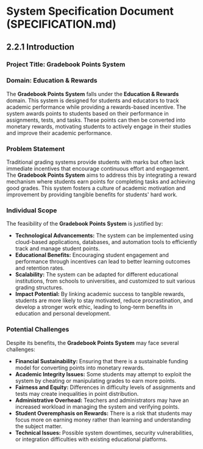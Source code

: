 # System Specification Document (SPECIFICATION.md)

## 2.2.1 Introduction

### Project Title: Gradebook Points System

### Domain: Education & Rewards
The **Gradebook Points System** falls under the **Education & Rewards** domain. This system is designed for students and educators to track academic performance while providing a rewards-based incentive. The system awards points to students based on their performance in assignments, tests, and tasks. These points can then be converted into monetary rewards, motivating students to actively engage in their studies and improve their academic performance.

### Problem Statement
Traditional grading systems provide students with marks but often lack immediate incentives that encourage continuous effort and engagement. The **Gradebook Points System** aims to address this by integrating a reward mechanism where students earn points for completing tasks and achieving good grades. This system fosters a culture of academic motivation and improvement by providing tangible benefits for students' hard work.

### Individual Scope
The feasibility of the **Gradebook Points System** is justified by:
- **Technological Advancements:** The system can be implemented using cloud-based applications, databases, and automation tools to efficiently track and manage student points.
- **Educational Benefits:** Encouraging student engagement and performance through incentives can lead to better learning outcomes and retention rates.
- **Scalability:** The system can be adapted for different educational institutions, from schools to universities, and customized to suit various grading structures.
- **Impact Potential:** By linking academic success to tangible rewards, students are more likely to stay motivated, reduce procrastination, and develop a stronger work ethic, leading to long-term benefits in education and personal development.

### Potential Challenges
Despite its benefits, the **Gradebook Points System** may face several challenges:
- **Financial Sustainability:** Ensuring that there is a sustainable funding model for converting points into monetary rewards.
- **Academic Integrity Issues:** Some students may attempt to exploit the system by cheating or manipulating grades to earn more points.
- **Fairness and Equity:** Differences in difficulty levels of assignments and tests may create inequalities in point distribution.
- **Administrative Overhead:** Teachers and administrators may have an increased workload in managing the system and verifying points.
- **Student Overemphasis on Rewards:** There is a risk that students may focus more on earning money rather than learning and understanding the subject matter.
- **Technical Issues:** Possible system downtimes, security vulnerabilities, or integration difficulties with existing educational platforms.